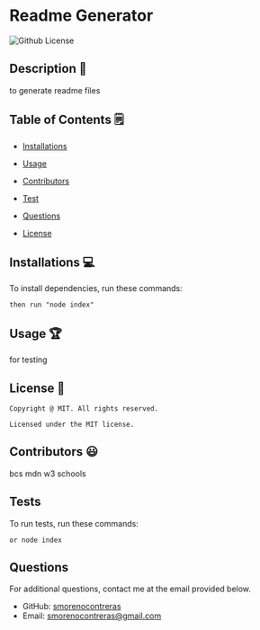 # Readme Generator
  ![Github License](https://img.shields.io/badge/license-MIT-yellowgreen.svg)


  ## Description 📝

  to generate readme files

  ## Table of Contents 🗒

  * [Installations](#installations-💻)

  * [Usage](#usage-🏆)
  
  * [Contributors](#contributors-😃)

  * [Test](#tests-🧪)

  * [Questions](#questions)

  * [License](#license-📛)
  
  ## Installations  💻

  To install dependencies, run these commands:

  ```
  then run "node index"
  ```

  ## Usage 🏆

  for testing

  ## License 📛 

    Copyright @ MIT. All rights reserved.

    Licensed under the MIT license.

  ## Contributors 😃

  bcs mdn w3 schools

  ## Tests 

  To run tests, run these commands:

  ```
  or node index
  ```

  ## Questions

  For additional questions, contact me at the email provided below. 

  - GitHub: [smorenocontreras](https://github.com/smorenocontreras/)
  - Email:  smorenocontreras@gmail.com
